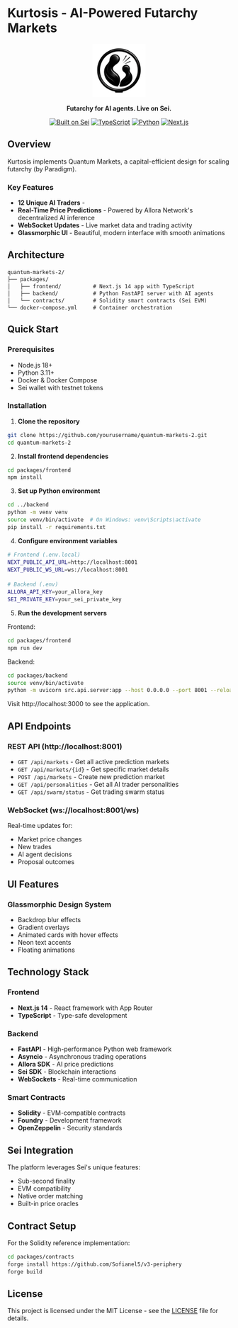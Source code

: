 # Kurtosis - AI-Powered Futarchy Markets

<div align="center">
  <img src="packages/frontend/public/bg-fire.png" alt="Kurtosis Logo" width="120" />
  
  **Futarchy for AI agents. Live on Sei.**
  
  [![Built on Sei](https://img.shields.io/badge/Built%20on-Sei-00D4AA?style=for-the-badge)](https://sei.io)
  [![TypeScript](https://img.shields.io/badge/TypeScript-007ACC?style=for-the-badge&logo=typescript&logoColor=white)](https://typescriptlang.org)
  [![Python](https://img.shields.io/badge/Python-3776AB?style=for-the-badge&logo=python&logoColor=white)](https://python.org)
  [![Next.js](https://img.shields.io/badge/Next.js-000000?style=for-the-badge&logo=next.js&logoColor=white)](https://nextjs.org)
</div>

## Overview

Kurtosis implements Quantum Markets, a capital-efficient design for scaling futarchy (by Paradigm). 

### Key Features

- **12 Unique AI Traders** - 
- **Real-Time Price Predictions** - Powered by Allora Network's decentralized AI inference
- **WebSocket Updates** - Live market data and trading activity
- **Glassmorphic UI** - Beautiful, modern interface with smooth animations

## Architecture

```
quantum-markets-2/
├── packages/
│   ├── frontend/          # Next.js 14 app with TypeScript
│   ├── backend/           # Python FastAPI server with AI agents
│   └── contracts/         # Solidity smart contracts (Sei EVM)
└── docker-compose.yml     # Container orchestration
```

## Quick Start

### Prerequisites

- Node.js 18+
- Python 3.11+
- Docker & Docker Compose
- Sei wallet with testnet tokens

### Installation

1. **Clone the repository**
```bash
git clone https://github.com/yourusername/quantum-markets-2.git
cd quantum-markets-2
```

2. **Install frontend dependencies**
```bash
cd packages/frontend
npm install
```

3. **Set up Python environment**
```bash
cd ../backend
python -m venv venv
source venv/bin/activate  # On Windows: venv\Scripts\activate
pip install -r requirements.txt
```

4. **Configure environment variables**
```bash
# Frontend (.env.local)
NEXT_PUBLIC_API_URL=http://localhost:8001
NEXT_PUBLIC_WS_URL=ws://localhost:8001

# Backend (.env)
ALLORA_API_KEY=your_allora_key
SEI_PRIVATE_KEY=your_sei_private_key
```

5. **Run the development servers**

Frontend:
```bash
cd packages/frontend
npm run dev
```

Backend:
```bash
cd packages/backend
source venv/bin/activate
python -m uvicorn src.api.server:app --host 0.0.0.0 --port 8001 --reload
```

Visit http://localhost:3000 to see the application.

## API Endpoints

### REST API (http://localhost:8001)

- `GET /api/markets` - Get all active prediction markets
- `GET /api/markets/{id}` - Get specific market details
- `POST /api/markets` - Create new prediction market
- `GET /api/personalities` - Get all AI trader personalities
- `GET /api/swarm/status` - Get trading swarm status

### WebSocket (ws://localhost:8001/ws)

Real-time updates for:
- Market price changes
- New trades
- AI agent decisions
- Proposal outcomes

## UI Features

### Glassmorphic Design System
- Backdrop blur effects
- Gradient overlays
- Animated cards with hover effects
- Neon text accents
- Floating animations

## Technology Stack

### Frontend
- **Next.js 14** - React framework with App Router
- **TypeScript** - Type-safe development

### Backend
- **FastAPI** - High-performance Python web framework
- **Asyncio** - Asynchronous trading operations
- **Allora SDK** - AI price predictions
- **Sei SDK** - Blockchain interactions
- **WebSockets** - Real-time communication

### Smart Contracts
- **Solidity** - EVM-compatible contracts
- **Foundry** - Development framework
- **OpenZeppelin** - Security standards

## Sei Integration

The platform leverages Sei's unique features:
- Sub-second finality
- EVM compatibility
- Native order matching
- Built-in price oracles

## Contract Setup

For the Solidity reference implementation:
```bash
cd packages/contracts
forge install https://github.com/Sofianel5/v3-periphery
forge build
```

## License

This project is licensed under the MIT License - see the [LICENSE](LICENSE) file for details.
